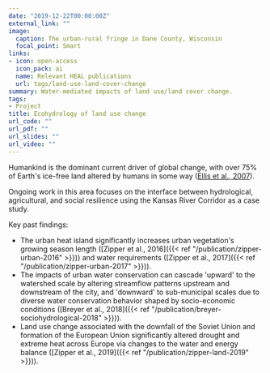 ```yaml
---
date: "2019-12-22T00:00:00Z"
external_link: ""
image:
  caption: The urban-rural fringe in Dane County, Wisconsin
  focal_point: Smart
links:
- icon: open-access
  icon_pack: ai
  name: Relevant HEAL publications
  url: tags/land-use-land-cover-change
summary: Water-mediated impacts of land use/land cover change.
tags:
- Project
title: Ecohydrology of land use change
url_code: ""
url_pdf: ""
url_slides: ""
url_video: ""
---
```

Humankind is the dominant current driver of global change, with over 75% of Earth's ice-free land altered by humans in some way ([Ellis et al., 2007](http://www.esajournals.org/doi/abs/10.1890/070062)).

Ongoing work in this area focuses on the interface between hydrological, agricultural, and social resilience using the Kansas River Corridor as a case study.

Key past findings:
 - The urban heat island significantly increases urban vegetation's growing season length ([Zipper et al., 2016]({{< ref "/publication/zipper-urban-2016" >}})) and water requirements ([Zipper et al., 2017]({{< ref "/publication/zipper-urban-2017" >}})).
 - The impacts of urban water conservation can cascade 'upward' to the watershed scale by altering streamflow patterns upstream and downstream of the city, and 'downward' to sub-municipal scales due to diverse water conservation behavior shaped by socio-economic conditions ([Breyer et al., 2018]({{< ref "/publication/breyer-sociohydrological-2018" >}})).
 - Land use change associated with the downfall of the Soviet Union and formation of the European Union significantly altered drought and extreme heat across Europe via changes to the water and energy balance ([Zipper et al., 2019]({{< ref "/publication/zipper-land-2019" >}})).